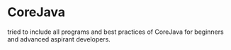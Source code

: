 # CoreJava
tried to include all programs and best practices of CoreJava for beginners and advanced aspirant developers. 

